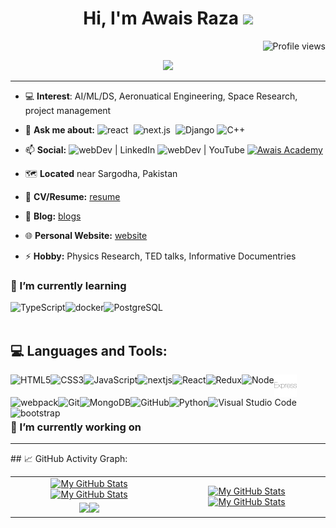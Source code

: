<h1 align="center">
Hi, I'm Awais Raza
  <img src="https://media.giphy.com/media/hvRJCLFzcasrR4ia7z/giphy.gif" width="30"></h1>
 <!--<img src="https://komarev.com/ghpvc/?username=yashitanamdeo&label=Profile%20Views&color=0e75b6&style=flat" align='right' alt="yashitanamdeo" />-->
 <img src="https://gpvc.arturio.dev/AwaisOem" alt="Profile views" align='right'/> <a href="https://github.com/AwaisOem/AwaisOem/"> </a> 
<br/>

<!-- Typing SVG by DenverCoder1 - https://github.com/DenverCoder1/readme-typing-svg -->
<p align="center">
  <a href="https://github.com/DenverCoder1/readme-typing-svg"><img src="https://readme-typing-svg.herokuapp.com?lines=Computer+Science+Student;Full+Stack+Web+Developer;DS%20|%20AI%20|%20ML%20Enthusiastic;Always%20learning%20new%20things&center=true&width=380&height=45"></a>
</p>
<hr/>

- 💻 **Interest**: AI/ML/DS, Aeronuatical Engineering, Space Research, project management
- 💬 **Ask me about:**
<img alt="react" src="https://img.shields.io/badge/react-61DAFB.svg?&style=for-the-badge&logo=react&logoColor=fff" />&nbsp;
<img alt="next.js" src="https://img.shields.io/badge/next.js-000.svg?&style=for-the-badge&logo=next.js&logoColor=fff" />&nbsp;
![Django](https://img.shields.io/badge/Django-092e20?style=for-the-badge&logo=django)
![C++](https://img.shields.io/badge/C++-0000FF?style=for-the-badge&logo=cplusplus)

- 📫 **Social:**    <a>  <img alt="webDev | LinkedIn" src="https://img.shields.io/badge/linkedin-0077B5.svg?&style=for-the-badge&logo=linkedin&logoColor=white" /></a>
<a><img alt="webDev | YouTube" src="https://img.shields.io/badge/youtube-FF0000.svg?&style=for-the-badge&logo=youtube&logoColor=white" /></a>
[![Awais Academy](https://img.shields.io/badge/mail-000?style=for-the-badge&logo=gmail&logoColor=green)](https://ranaabdullah.netlify.app)

- 🗺️ **Located** near Sargodha, Pakistan
- 💼 **CV/Resume:** <a href="http://awaisoem.netlify.app/" target="_blank">resume</a>
- 📝 **Blog:** <a href="http://awaisoem.netlify.app/" target="_blank">blogs</a>
- 🌐 **Personal Website:**  <a href="http://awaisoem.netlify.app/" target="_blank">website</a>
- ⚡ **Hobby:** Physics Research, TED talks, Informative Documentries

### 🌱 I’m currently learning
<img align="left" alt="TypeScript" src="https://img.icons8.com/color/36/000000/typescript.png"/>
<img align="left" alt="docker" src="https://img.icons8.com/dusk/36/000000/docker.png"/>
<img align="left" alt="PostgreSQL" src="https://img.icons8.com/color/36/000000/postgreesql.png"/>
<br/><br/>

## 💻 Languages and Tools:

<img align="left" alt="HTML5" src="https://img.icons8.com/color/36/000000/html-5.png"/>
<img align="left" alt="CSS3" src="https://img.icons8.com/color/36/000000/css3.png"/>
<img align="left" alt="JavaScript" src="https://img.icons8.com/color/36/000000/javascript.png"/>
<img align="left" alt="nextjs" src="https://img.icons8.com/color/36/000000/nextjs.png"/>
<img align="left" alt="React" src="https://img.icons8.com/plasticine/36/000000/react.png"/>
<img align="left" alt="Redux" src="https://img.icons8.com/color/36/000000/redux.png"/>
<img align="left" alt="Node" src="https://img.icons8.com/color/36/000000/nodejs.png"/>
<img align="left" alt="express" width="36px" src="https://raw.githubusercontent.com/github/explore/78df643247d429f6cc873026c0622819ad797942/topics/express/express.png" />
<img align="left" alt="webpack" src="https://img.icons8.com/dusk/36/000000/webpack.png"/>
<img align="left" alt="Git" src="https://img.icons8.com/color/36/000000/git.png"/>
<img align="left" alt="MongoDB" src="https://img.icons8.com/color/36/000000/mongodb.png"/>
<img align="left" alt="GitHub" src="https://img.icons8.com/fluent/36/000000/github.png"/>
<img align="left" alt="Python" src="https://img.icons8.com/color/36/000000/python.png"/>
<img align="left" alt="Visual Studio Code" src="https://img.icons8.com/fluent/36/000000/visual-studio-code-2019.png"/>
<img align="left" alt="bootstrap" src="https://img.icons8.com/color/36/000000/bootstrap.png"/>

<br/><br/><br/>

### 🔭 I’m currently working on


<hr/>
## 📈 GitHub Activity Graph:

<table>
    <tr>
        <td align="center"><a href="https://github.com/AwaisOem#gh-light-mode-only"><img src="https://github-readme-stats.vercel.app/api?username=AwaisOem&show_icons=true&theme=default&include_all_commits=true#gh-light-mode-only" alt="My GitHub Stats"/></a><a href="https://github.com/AwaisOem#gh-dark-mode-only"><img src="https://github-readme-stats.vercel.app/api?username=AwaisOem&show_icons=true&theme=tokyonight&include_all_commits=true#gh-dark-mode-only" alt="My GitHub Stats"/></a></td>
        <td rowspan="2" align="center"><a href="https://github.com/AwaisOem#gh-light-mode-only"><img src="https://github-readme-stats.vercel.app/api/top-langs/?username=AwaisOem&theme=default&langs_count=8#gh-light-mode-only" alt="My GitHub Stats"/></a><a href="https://github.com/AwaisOem#gh-dark-mode-only"><img src="https://github-readme-stats.vercel.app/api/top-langs/?username=AwaisOem&theme=tokyonight&langs_count=8#gh-dark-mode-only" alt="My GitHub Stats"/></a></td>
    </tr>
    <tr>
        <td align="center"><a href="https://github.com/AwaisOem#gh-light-mode-only"><img src="https://github-readme-streak-stats.herokuapp.com/?user=AwaisOem&theme=default"/></a><a href="https://github.com/AwaisOem#gh-dark-mode-only"><img src="https://github-readme-streak-stats.herokuapp.com/?user=AwaisOem&theme=tokyonight"/></a></td>
    </tr>
</table>
